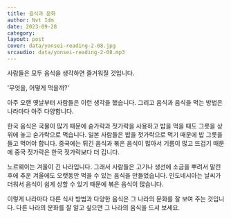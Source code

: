 ```yaml
---
title: 음식과 문화
author: Nvt Idm
date: 2023-09-28
category: 
layout: post
cover: data/yonsei-reading-2-08.jpg
srcaudio: data/yonsei-reading-2-08.mp3
---
```


사람들은 모두 음식을 생각하면 즐거워질 것입니다.

'무엇을, 어떻게 먹을까?'

아주 오랜 옛날부터 사람들은 이런 생각을 했습니다. 
그리고 음식과 음식을 먹는 방법은 나라마다 아주 다양합니다.

한국 음식은 국물이 많기 때문에 숟가락과 젓가락을 사용하고 밥을 먹을 때도 그릇을 상 위에 놓고 숟가락으로 먹습니다. 
일본 사람들은 밥을 젓가락으로 먹기 때문에 밥 그릇을 들고 먹어야 합니다. 
중국에는 튀긴 음식과 볶은 음식이 많아서 기름이 많고 뜨겁기 때문에 중국 젓가락은 한국 젓가락보다 더 깁니다.

노르웨이는 겨울이 긴 나라입니다. 
그래서 사람들은 고기나 생선에 소금을 뿌려서 말린 후에 추운 겨울에도 오랫동안 먹을 수 있는 음식을 만들었습니다. 
인도네시아는 날씨가 더워서 음식이 쉽게 상할 수 있기 때문에 볶은 음식이 많습니다.

이렇게 나라마다 다른 식사 방법과 다양한 음식은 그 나라의 문화를 잘 보여 주는 것입니다. 
다른 나라의 문화를 잘 알고 싶으면 그 나라의 음식을 드셔 보세요.